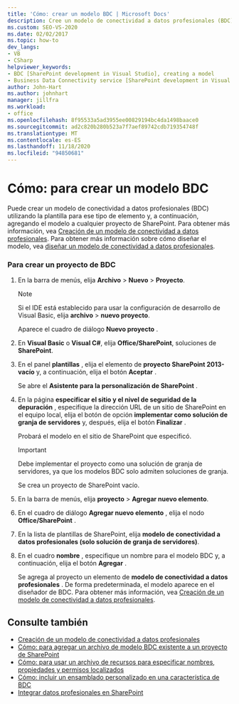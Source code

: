 ```yaml
---
title: 'Cómo: crear un modelo BDC | Microsoft Docs'
description: Cree un modelo de conectividad a datos profesionales (BDC) con la plantilla de Visual Studio para ese tipo de elemento y, a continuación, agregue el modelo a cualquier proyecto de SharePoint.
ms.custom: SEO-VS-2020
ms.date: 02/02/2017
ms.topic: how-to
dev_langs:
- VB
- CSharp
helpviewer_keywords:
- BDC [SharePoint development in Visual Studio], creating a model
- Business Data Connectivity service [SharePoint development in Visual Studio], creating a model
author: John-Hart
ms.author: johnhart
manager: jillfra
ms.workload:
- office
ms.openlocfilehash: 8f95533a5ad3955ee00829194bc4da1498baace0
ms.sourcegitcommit: ad2c820b280b523a7f7aef89742cdb719354748f
ms.translationtype: MT
ms.contentlocale: es-ES
ms.lasthandoff: 11/18/2020
ms.locfileid: "94850681"
---
```

# <a name="how-to-create-a-bdc-model"></a>Cómo: para crear un modelo BDC
  Puede crear un modelo de conectividad a datos profesionales (BDC) utilizando la plantilla para ese tipo de elemento y, a continuación, agregando el modelo a cualquier proyecto de SharePoint. Para obtener más información, vea [Creación de un modelo de conectividad a datos profesionales](../sharepoint/creating-a-business-data-connectivity-model.md). Para obtener más información sobre cómo diseñar el modelo, vea [diseñar un modelo de conectividad a datos profesionales](../sharepoint/designing-a-business-data-connectivity-model.md).

### <a name="to-create-a-bdc-project"></a>Para crear un proyecto de BDC

1. En la barra de menús, elija **Archivo** > **Nuevo** > **Proyecto**.

    > [!NOTE]
    > Si el IDE está establecido para usar la configuración de desarrollo de Visual Basic, elija **archivo**  >  **nuevo proyecto**.

     Aparece el cuadro de diálogo **Nuevo proyecto** .

2. En **Visual Basic** o **Visual C#**, elija **Office/SharePoint**, soluciones de **SharePoint**.

3. En el panel **plantillas** , elija el elemento de **proyecto SharePoint 2013-vacío** y, a continuación, elija el botón **Aceptar** .

     Se abre el **Asistente para la personalización de SharePoint** .

4. En la página **especificar el sitio y el nivel de seguridad de la depuración** , especifique la dirección URL de un sitio de SharePoint en el equipo local, elija el botón de opción **implementar como solución de granja de servidores** y, después, elija el botón **Finalizar** .

     Probará el modelo en el sitio de SharePoint que especificó.

    > [!IMPORTANT]
    > Debe implementar el proyecto como una solución de granja de servidores, ya que los modelos BDC solo admiten soluciones de granja.

     Se crea un proyecto de SharePoint vacío.

5. En la barra de menús, elija **proyecto**  >  **Agregar nuevo elemento**.

6. En el cuadro de diálogo **Agregar nuevo elemento** , elija el nodo **Office/SharePoint** .

7. En la lista de plantillas de SharePoint, elija **modelo de conectividad a datos profesionales (solo solución de granja de servidores)**.

8. En el cuadro **nombre** , especifique un nombre para el modelo BDC y, a continuación, elija el botón **Agregar** .

     Se agrega al proyecto un elemento de **modelo de conectividad a datos profesionales** . De forma predeterminada, el modelo aparece en el diseñador de BDC. Para obtener más información, vea [Creación de un modelo de conectividad a datos profesionales](../sharepoint/creating-a-business-data-connectivity-model.md).

## <a name="see-also"></a>Consulte también
- [Creación de un modelo de conectividad a datos profesionales](../sharepoint/creating-a-business-data-connectivity-model.md)
- [Cómo: para agregar un archivo de modelo BDC existente a un proyecto de SharePoint](../sharepoint/how-to-add-an-existing-bdc-model-file-to-a-sharepoint-project.md)
- [Cómo: para usar un archivo de recursos para especificar nombres, propiedades y permisos localizados](../sharepoint/how-to-use-a-resource-file-to-specify-localized-names-properties-and-permissions.md)
- [Cómo: incluir un ensamblado personalizado en una característica de BDC](../sharepoint/how-to-include-a-custom-assembly-in-a-bdc-feature.md)
- [Integrar datos profesionales en SharePoint](../sharepoint/integrating-business-data-into-sharepoint.md)
